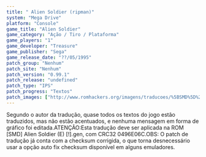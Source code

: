 ```yaml
---
title: " Alien Soldier (ripman)"
system: "Mega Drive"
platform: "Console"
game_title: "Alien Soldier"
game_category: "Ação / Tiro / Plataforma"
game_players: "1"
game_developer: "Treasure"
game_publisher: "Sega"
game_release_date: "??/05/1995"
patch_group: "Nenhum"
patch_site: "Nenhum"
patch_version: "0.99.1"
patch_release: "undefined"
patch_type: "IPS"
patch_progress: "Textos"
patch_images: ["http://www.romhackers.org/imagens/traducoes/%5BSMD%5D%20Alien%20Soldier%20-%20ripman%20-%201.png","http://www.romhackers.org/imagens/traducoes/%5BSMD%5D%20Alien%20Soldier%20-%20ripman%20-%202.png","http://www.romhackers.org/imagens/traducoes/%5BSMD%5D%20Alien%20Soldier%20-%20ripman%20-%203.png"]
---
```

Segundo o autor da tradução, quase todos os textos do jogo estão traduzidos, mas não estão acentuados, e nenhuma mensagem em forma de gráfico foi editada.ATENÇÃO:Esta tradução deve ser aplicada na ROM [SMD] Alien Soldier (E) [!].gen, com CRC32 0496E06C.OBS: O patch de tradução já conta com a checksum corrigida, o que torna desnecessário usar a opção auto fix checksum disponível em alguns emuladores.